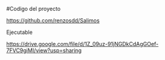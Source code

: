 #Codigo del proyecto

https://github.com/renzosdd/Salimos

Ejecutable

https://drive.google.com/file/d/1Z_09uz-91jNGDkCdAgGOef-7FVC9giMI/view?usp=sharing
